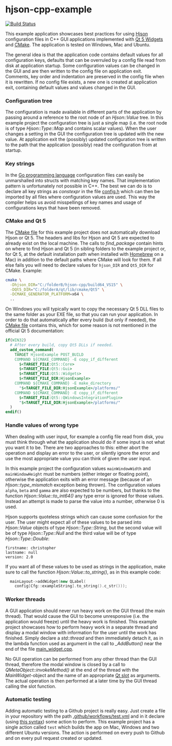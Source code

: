 # hjson-cpp-example

[![Build Status](https://github.com/hjson/hjson-cpp-example/workflows/test/badge.svg)](https://github.com/hjson/hjson-cpp-example/actions)

This example application showcases best practices for using [Hjson](https://hjson.github.io) configuration files in C++ GUI applications implemented with [Qt 5 Widgets](https://doc.qt.io/qt-5.15/qtwidgets-index.html) and [CMake](https://cmake.org/). The application is tested on Windows, Mac and Ubuntu.

The general idea is that the application code contains default values for all configuration keys, defaults that can be overruled by a config file read from disk at application startup. Some configuration values can be changed in the GUI and are then written to the config file on application exit. Comments, key order and indentation are preserved in the config file when it is rewritten. If no config file exists, a new one is created at application exit, containing default values and values changed in the GUI.

### Configuration tree

The configuration is made available in different parts of the application by passing around a reference to the root node of an *Hjson::Value* tree. In this example project the configuration tree is just a single map (i.e. the root node is of type *Hjson::Type::Map* and contains scalar values). When the user changes a setting in the GUI the configuration tree is updated with the new value. At application exit the (possibly) updated configuration tree is written to the path that the application (possibly) read the configuration from at startup.

### Key strings

In the [Go programming language](https://golang.org/) configuration files can easily be unmarshalled into structs with matching key names. That implementation pattern is unfortunately not possible in C++. The best we can do is to declare all key strings as *constexpr* in the file [config.h](src/config.h) which can then be imported by all files where configuration values are used. This way the compiler helps us avoid misspellings of key names and usage of configurations keys that have been removed.

### CMake and Qt 5

The [CMake file](CMakeLists.txt) for this example project does not automatically download Hjson or Qt 5. The headers and libs for Hjson and Qt 5 are expected to already exist on the local machine. The calls to *find_package* contain hints on where to find Hjson and Qt 5 (in sibling folders to the example project or, for Qt 5, at the default installation path when installed with [Homebrew](https://brew.sh/) on a Mac) in addition to the default paths where CMake will look for them. If all else fails you will need to declare values for `hjson_DIR` and `Qt5_DIR` for CMake. Example:

```bash
cmake \
  -Dhjson_DIR="C:/folderB/hjson-cpp/build64_VS15" \
  -DQt5_DIR="C:/folderA/qt/lib/cmake/Qt5" \
  -DCMAKE_GENERATOR_PLATFORM=x64 \
  ..
```

On Windows you will typically want to copy the necessary Qt 5 DLL files to the same folder as your EXE file, so that you can run your application. In order to do that automatically after every build (but only if needed), the [CMake file](CMakeLists.txt) contains this, which for some reason is not mentioned in the official Qt 5 documentation:

```cmake
if(WIN32)
  # After every build, copy Qt5 DLLs if needed.
  add_custom_command(
    TARGET HjsonExample POST_BUILD
    COMMAND ${CMAKE_COMMAND} -E copy_if_different
      $<TARGET_FILE:Qt5::Core>
      $<TARGET_FILE:Qt5::Gui>
      $<TARGET_FILE:Qt5::Widgets>
      $<TARGET_FILE_DIR:HjsonExample>
    COMMAND ${CMAKE_COMMAND} -E make_directory
      "$<TARGET_FILE_DIR:HjsonExample>/platforms/"
    COMMAND ${CMAKE_COMMAND} -E copy_if_different
      $<TARGET_FILE:Qt5::QWindowsIntegrationPlugin>
      "$<TARGET_FILE_DIR:HjsonExample>/platforms/"
  )
endif()
```

### Handle values of wrong type

When dealing with user input, for example a config file read from disk, you must think through what the application should do if some input is not what you want it to be. There are two approaches to this: either abort the operation and display an error to the user, or silently ignore the error and use the most appropriate value you can think of given the user input.

In this example project the configuration values `mainWindowWidth` and `mainWindowHeight` must be numbers (either integer or floating point), otherwise the application exits with an error message (because of an *Hjson::type_mismatch* exception being thrown). The configuration values `alpha`, `beta` and `gamma` are also expected to be numbers, but thanks to the function *Hjson::Value::to_int64()* any type error is ignored for those values. Instead an attempt is made to parse the value into a number, otherwise 0 is used.

Hjson supports quoteless strings which can cause some confusion for the user. The user might expect all of these values to be parsed into *Hjson::Value* objects of type *Hjson::Type::String*, but the second value will be of type *Hjson::Type::Null* and the third value will be of type *Hjson::Type::Double*:

```
firstname: christopher
lastname: null
version: 2.0
```

If you want all of these values to be used as strings in the application, make sure to call the function *Hjson::Value::to_string()*, as in this example code:

```cpp
  mainLayout->addWidget(new QLabel(
    config[Cfg::exampleString].to_string().c_str()));
```

### Worker threads

A GUI application should never run heavy work on the GUI thread (the main thread). That would cause the GUI to become unresponsive (i.e. the application would freeze) until the heavy work is finished. This example project showcases how to perform heavy work in a separate thread and display a modal window with information for the user until the work has finished. Simply declare a *std::thread* and then immediately detach it, as in the lambda function used as argument in the call to *_AddButton()* near the end of the file [main_widget.cpp](src/main_widget.cpp).

No GUI operation can be performed from any other thread than the GUI thread, therefore the modal window is closed by a call to *QMetaObject::invokeMethod()* at the end of the thread with the *MainWidget*-object and the name of an appropriate [Qt slot](https://doc.qt.io/qt-5/signalsandslots.html) as arguments. The actual operation is then performed at a later time by the GUI thread calling the slot function.

### Automatic testing

Adding automatic testing to a Github project is really easy. Just create a file in your repository with the path [.github/workflows/test.yml](.github/workflows/test.yml) and in it declare (using [this syntax](https://docs.github.com/en/actions/reference/workflow-syntax-for-github-actions)) some action to perform. This example project has a single action called `test` which builds the app on Mac, Windows and two different Ubuntu versions. The action is performed on every push to Github and on every pull request created or updated.
